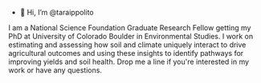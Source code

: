 - 👋 Hi, I’m @taraippolito

I am a National Science Foundation Graduate Research Fellow getting my PhD at University of Colorado Boulder in Environmental Studies. 
I work on estimating and assessing how soil and climate uniquely interact to drive agricultural outcomes and using these insights to identify pathways for improving yields and soil health. Drop me a line if you're interested in my work or have any questions.  


